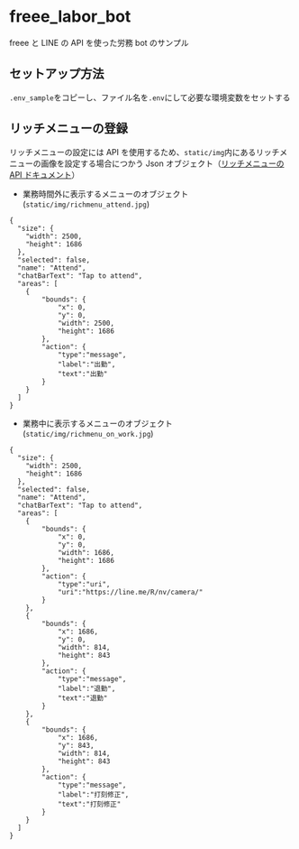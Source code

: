 # freee_labor_bot

freee と LINE の API を使った労務 bot のサンプル

## セットアップ方法

`.env_sample`をコピーし、ファイル名を`.env`にして必要な環境変数をセットする

## リッチメニューの登録

リッチメニューの設定には API を使用するため、`static/img`内にあるリッチメニューの画像を設定する場合につかう Json オブジェクト（[リッチメニューの API ドキュメント](https://developers.line.biz/ja/reference/messaging-api/#rich-menu)）

- 業務時間外に表示するメニューのオブジェクト(`static/img/richmenu_attend.jpg`)

```
{
  "size": {
    "width": 2500,
    "height": 1686
  },
  "selected": false,
  "name": "Attend",
  "chatBarText": "Tap to attend",
  "areas": [
	{
		"bounds": {
			"x": 0,
			"y": 0,
			"width": 2500,
			"height": 1686
		},
		"action": {
			"type":"message",
			"label":"出勤",
			"text":"出勤"
		}
    }
  ]
}
```

- 業務中に表示するメニューのオブジェクト(`static/img/richmenu_on_work.jpg`)

```
{
  "size": {
    "width": 2500,
    "height": 1686
  },
  "selected": false,
  "name": "Attend",
  "chatBarText": "Tap to attend",
  "areas": [
	{
		"bounds": {
			"x": 0,
			"y": 0,
			"width": 1686,
			"height": 1686
		},
		"action": {
			"type":"uri",
			"uri":"https://line.me/R/nv/camera/"
		}
    },
    {
		"bounds": {
			"x": 1686,
			"y": 0,
			"width": 814,
			"height": 843
		},
		"action": {
			"type":"message",
			"label":"退勤",
			"text":"退勤"
		}
    },
    {
		"bounds": {
			"x": 1686,
			"y": 843,
			"width": 814,
			"height": 843
		},
		"action": {
			"type":"message",
			"label":"打刻修正",
			"text":"打刻修正"
		}
    }
  ]
}
```
